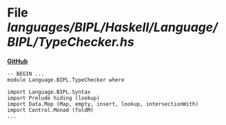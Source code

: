 # File _languages/BIPL/Haskell/Language/BIPL/TypeChecker.hs_
**[GitHub](https://github.com/softlang/yas/blob/master/languages/BIPL/Haskell/Language/BIPL/TypeChecker.hs)**
```
-- BEGIN ...
module Language.BIPL.TypeChecker where

import Language.BIPL.Syntax
import Prelude hiding (lookup)
import Data.Map (Map, empty, insert, lookup, intersectionWith)
import Control.Monad (foldM)
...
```
